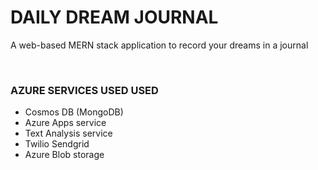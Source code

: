 <h1><b>DAILY DREAM JOURNAL</b></h1>
<p>A web-based MERN stack application to record your dreams in a journal</p>
<br/>
<h3><b>AZURE SERVICES USED USED</b></h3>
<ul>
    <li>Cosmos DB (MongoDB)</li >
    <li>Azure Apps service</li>
    <li>Text Analysis service</li>
    <li>Twilio Sendgrid</li>
    <li>Azure Blob storage</li>
</ul>